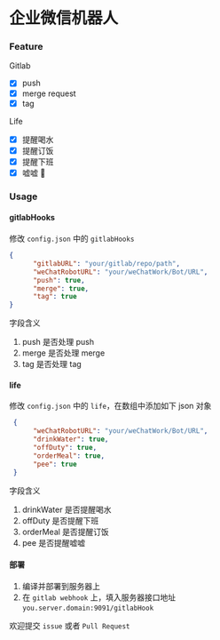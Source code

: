 # 企业微信机器人

### Feature

Gitlab

- [x] push
- [x] merge request
- [x] tag

Life

- [x] 提醒喝水
- [x] 提醒订饭
- [x] 提醒下班
- [x] 嘘嘘 🐔

### Usage

#### gitlabHooks

修改 `config.json` 中的 `gitlabHooks`

```json
{
      "gitlabURL": "your/gitlab/repo/path",
      "weChatRobotURL": "your/weChatWork/Bot/URL",
      "push": true,
      "merge": true,
      "tag": true
}
```
字段含义

1. push 是否处理 push
2. merge 是否处理 merge
3. tag 是否处理 tag

#### life

修改 `config.json` 中的 `life`，在数组中添加如下 json 对象

```json
 {
      "weChatRobotURL": "your/weChatWork/Bot/URL",
      "drinkWater": true,
      "offDuty": true,
      "orderMeal": true,
      "pee": true
 }
```

字段含义

1. drinkWater 是否提醒喝水
2. offDuty 是否提醒下班
3. orderMeal 是否提醒订饭
4. pee 是否提醒嘘嘘

#### 部署
1. 编译并部署到服务器上
2. 在 `gitlab webhook` 上，填入服务器接口地址 `you.server.domain:9091/gitlabHook`

欢迎提交 `issue` 或者 `Pull Request`